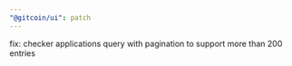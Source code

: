 ```yaml
---
"@gitcoin/ui": patch
---
```


fix: checker applications query with pagination to support more than 200 entries
